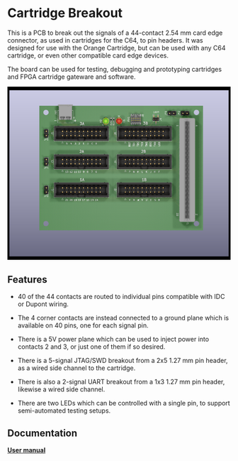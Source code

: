 Cartridge Breakout
==================

This is a PCB to break out the signals of a 44-contact 2.54 mm card edge
connector, as used in cartridges for the C64, to pin headers.  It was
designed for use with the Orange Cartridge, but can be used with any C64
cartridge, or even other compatible card edge devices.

The board can be used for testing, debugging and prototyping cartridges
and FPGA cartridge gateware and software.

![Render of the board](doc/CartridgeBreakout.png)


Features
--------

- 40 of the 44 contacts are routed to individual pins compatible
  with IDC or Dupont wiring.

- The 4 corner contacts are instead connected to a ground plane
  which is available on 40 pins, one for each signal pin.

- There is a 5V power plane which can be used to inject power into
  contacts 2 and 3, or just one of them if so desired.

- There is a 5-signal JTAG/SWD breakout from a 2x5 1.27 mm pin header,
  as a wired side channel to the cartridge.

- There is also a 2-signal UART breakout from a 1x3 1.27 mm pin header,
  likewise a wired side channel.

- There are two LEDs which can be controlled with a single pin, to support
  semi-automated testing setups.


Documentation
-------------

**[User manual](doc/UserManual.md)**
